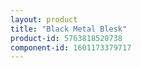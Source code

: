 ```yaml
---
layout: product
title: "Black Metal Blesk"
product-id: 5763818520738
component-id: 1601173379717
---
```

